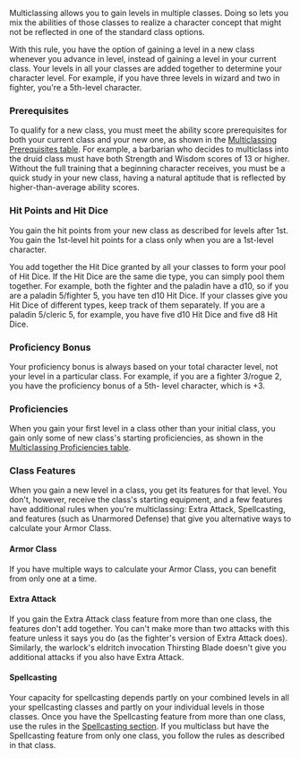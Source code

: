
<div class="startgap"></div>

Multiclassing allows you to gain levels in multiple classes. Doing so lets you mix the abilities of those classes to realize a character concept that might not be reflected in one of the standard class options.

With this rule, you have the option of gaining a level in a new class whenever you advance in level, instead of gaining a level in your current class. Your levels in all your classes are added together to determine your character level. For example, if you have three levels in wizard and two in fighter, you're a 5th-level character.

### Prerequisites

To qualify for a new class, you must meet the ability score prerequisites for both your current class and your new one, as shown in the [Multiclassing Prerequisites table](https://lolindhir.github.io/PnP/rules/creation/multiclassing/multiclassing_prerequisites). For example, a barbarian who decides to multiclass into the druid class must have both Strength and Wisdom scores of 13 or higher. Without the full training that a beginning character receives, you must be a quick study in your new class, having a natural aptitude that is reflected by higher-than-average ability scores.


### Hit Points and Hit Dice

You gain the hit points from your new class as described for levels after 1st. You gain the 1st-level hit points for a class only when you are a 1st-level character.

You add together the Hit Dice granted by all your classes to form your pool of Hit Dice. If the Hit Dice are the same die type, you can simply pool them together. For example, both the fighter and the paladin have a d10, so if you are a paladin 5/fighter 5, you have ten d10 Hit Dice. If your classes give you Hit Dice of different types, keep track of them separately. If you are a paladin 5/cleric 5, for example, you have five d10 Hit Dice and five d8 Hit Dice.

### Proficiency Bonus

Your proficiency bonus is always based on your total character level, not your level in a particular class. For example, if you are a fighter 3/rogue 2, you have the proficiency bonus of a 5th- level character, which is +3.

### Proficiencies

When you gain your first level in a class other than your initial class, you gain only some of new class's starting proficiencies, as shown in the [Multiclassing Proficiencies table](https://lolindhir.github.io/PnP/rules/creation/multiclassing/multiclassing_proficiencies).


### Class Features

When you gain a new level in a class, you get its features for that level. You don't, however, receive the class's starting equipment, and a few features have additional rules when you're multiclassing: Extra Attack, Spellcasting, and features (such as Unarmored Defense) that give you alternative ways to calculate your Armor Class.

#### Armor Class

If you have multiple ways to calculate your Armor Class, you can benefit from only one at a time.

#### Extra Attack

If you gain the Extra Attack class feature from more than one class, the features don't add together. You can't make more than two attacks with this feature unless it says you do (as the fighter's version of Extra Attack does). Similarly, the warlock's eldritch invocation Thirsting Blade doesn't give you additional attacks if you also have Extra Attack.


#### Spellcasting

Your capacity for spellcasting depends partly on your combined levels in all your spellcasting classes and partly on your individual levels in those classes. Once you have the Spellcasting feature from more than one class, use the rules in the [Spellcasting section](https://lolindhir.github.io/PnP/rules/creation/multiclassing/multiclassing_spellcasting). If you multiclass but have the Spellcasting feature from only one class, you follow the rules as described in that class.









